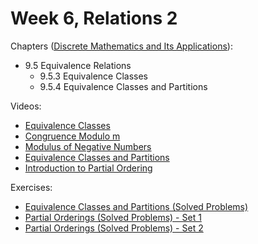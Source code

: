 # Week 6, Relations 2

Chapters ([Discrete Mathematics and Its Applications](https://annas-archive.org/md5/fbd2bb38796aca68b86da621fe6b0fad)):
- 9.5 Equivalence Relations
    - 9.5.3 Equivalence Classes
    - 9.5.4 Equivalence Classes and Partitions

Videos:
- [Equivalence Classes](https://www.youtube.com/watch?v=TbCk79SoCYw)
- [Congruence Modulo m](https://www.youtube.com/watch?v=-SpWfD4WsmM)
- [Modulus of Negative Numbers](https://www.youtube.com/watch?v=AbGVbgQre7I)
- [Equivalence Classes and Partitions](https://www.youtube.com/watch?v=hrumNRQwTV8)
- [Introduction to Partial Ordering](https://www.youtube.com/watch?v=saAkSk_arPA)

Exercises:
- [Equivalence Classes and Partitions (Solved Problems)](https://www.youtube.com/watch?v=CkAGZ69dQNk)
- [Partial Orderings (Solved Problems) - Set 1](https://www.youtube.com/watch?v=EsfhqlxIDYU)
- [Partial Orderings (Solved Problems) - Set 2](https://www.youtube.com/watch?v=cqPVG8e8daY)